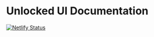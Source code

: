 # Unlocked UI Documentation

[![Netlify Status](https://api.netlify.com/api/v1/badges/4b9b462f-456b-4dde-9edb-dacbbd41cb11/deploy-status)](https://app.netlify.com/sites/unlocked-docs/deploys)